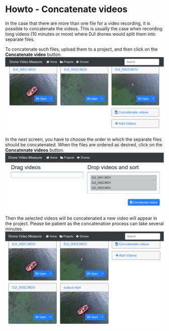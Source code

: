 # Howto - Concatenate videos

In the case that there are more than one file for a video recording, it is possible to concatenate the videos. This is usually the case when recording long videos (10 minutes or more) where DJI drones would split them into separate files.

To concatenate such files, upload them to a project, and then click on the **Concatenate video** button.
![Image](pic/concatenate/uploaded_three_videos.png)

In the next screen, you have to choose the order in which the separate files should be concatenated. When the files are ordered as desired, click on the **Concatenate videos** button.
![Image](pic/concatenate/select_order_of_videos_to_concatenate.png)

Then the selected videos will be concatenated a new video will appear in the project. Please be patient as the concatenation process can take several minutes.
![Image](pic/concatenate/result_of_concatenation.png)
